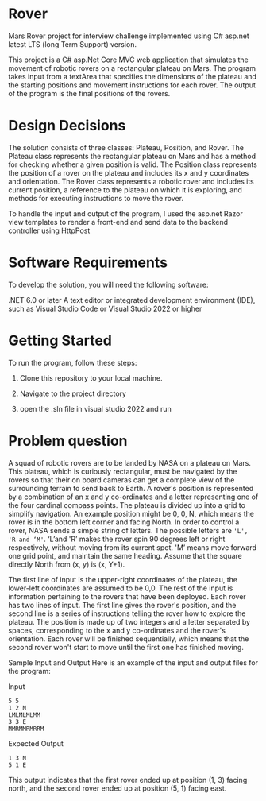 # Rover
Mars Rover project for interview challenge implemented using C# asp.net latest LTS (long Term Support) version.

This project is a C# asp.Net Core MVC web application that simulates the movement of robotic rovers on a rectangular plateau on Mars. The program takes input from a textArea that specifies the dimensions of the plateau and the starting positions and movement instructions for each rover. The output of the program is the final positions of the rovers.

# Design Decisions

The solution consists of three classes: Plateau, Position, and Rover. The Plateau class represents the rectangular plateau on Mars and has a method for checking whether a given position is valid. The Position class represents the position of a rover on the plateau and includes its x and y coordinates and orientation. The Rover class represents a robotic rover and includes its current position, a reference to the plateau on which it is exploring, and methods for executing instructions to move the rover.

To handle the input and output of the program, I used the asp.net Razor view templates to render a front-end and send data to the backend controller using HttpPost

# Software Requirements
To develop the solution, you will need the following software:

.NET 6.0 or later
A text editor or integrated development environment (IDE), such as Visual Studio Code or Visual Studio 2022 or higher

# Getting Started
To run the program, follow these steps:

1. Clone this repository to your local machine.

2. Navigate to the project directory

3. open the .sln file in visual studio 2022 and run
  
 # Problem question
  
 A squad of robotic rovers are to be landed by NASA on a plateau on Mars. This plateau, which is curiously rectangular, must be navigated by the rovers so that their on board cameras can get a complete view of the surrounding terrain to send back to Earth. A rover's position is represented by a combination of an x and y co-ordinates and a letter representing one of the four cardinal compass points. The plateau is divided up into a grid to simplify navigation. An example position might be 0, 0, N, which means the rover is in the bottom left corner and facing
North. In order to control a rover, NASA sends a simple string of letters. The possible letters are ``` 'L', 'R and ‘M' ```. ‘L’and 'R’ makes the rover spin 90 degrees left or right respectively, without moving from its current spot. 'M’ means move forward one grid point, and maintain the same heading. Assume that the square directly North from (x, y) is (x, Y+1).
  
 The first line of input is the upper-right coordinates of the plateau, the lower-left coordinates are assumed to be 0,0.
The rest of the input is information pertaining to the rovers that have been deployed. Each rover has two lines of input. The first line gives the rover's position, and the second line is a series of instructions telling the rover how to explore the plateau.
The position is made up of two integers and a letter separated by spaces, corresponding to the x and y co-ordinates and the rover's orientation. Each rover will be finished sequentially, which means that the second rover won't start to move until the first one has finished moving.


  
Sample Input and Output
Here is an example of the input and output files for the program:

Input
```
5 5
1 2 N
LMLMLMLMM
3 3 E
MMRMMRMRRM
  ```
 
Expected Output
```
1 3 N
5 1 E
```
This output indicates that the first rover ended up at position (1, 3) facing north, and the second rover ended up at position (5, 1) facing east.
